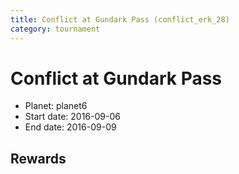 ```yaml
---
title: Conflict at Gundark Pass (conflict_erk_28)
category: tournament
---
```

# Conflict at Gundark Pass

  * Planet: planet6
  * Start date: 2016-09-06
  * End date: 2016-09-09

## Rewards

